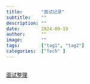 ```yaml
---
title:       "面试记录"
subtitle:    ""
description: ""
date:        2024-09-19
author:      ""
image:       ""
tags:        ["tag1", "tag2"]
categories:  ["Tech" ]
---
```


## 
[面试整理](https://docs.qq.com/sheet/DZlJEektaTmx4ZUFr?u=cdb347527cee47b296a311979c0d8384&tab=BB08J2)

## 
### 
